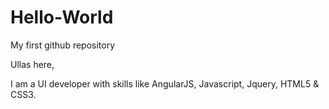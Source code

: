 # Hello-World
My first github repository

Ullas here,

I am a UI developer with skills like AngularJS, Javascript, Jquery, HTML5 & CSS3.
